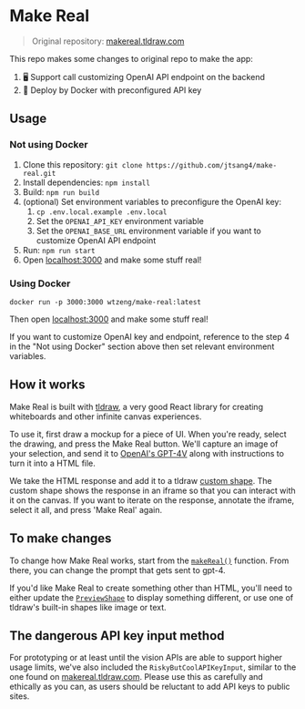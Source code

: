 # Make Real

> Original repository: [makereal.tldraw.com](https://makereal.tldraw.com)

This repo makes some changes to original repo to make the app:

1. 🖥️ Support call customizing OpenAI API endpoint on the backend
2. 🐳 Deploy by Docker with preconfigured API key

## Usage

### Not using Docker

1. Clone this repository: `git clone https://github.com/jtsang4/make-real.git`
2. Install dependencies: `npm install`
3. Build: `npm run build`
4. (optional) Set environment variables to preconfigure the OpenAI key:
    1. `cp .env.local.example .env.local`
    2. Set the `OPENAI_API_KEY` environment variable
    3. Set the `OPENAI_BASE_URL` environment variable if you want to customize OpenAI API endpoint
5. Run: `npm run start`
6. Open [localhost:3000](localhost:3000) and make some stuff real!

### Using Docker

```
docker run -p 3000:3000 wtzeng/make-real:latest
```

Then open [localhost:3000](localhost:3000) and make some stuff real!

If you want to customize OpenAI key and endpoint, reference to the step 4 in the "Not using Docker" section above then set relevant environment variables.

## How it works

Make Real is built with [tldraw](https://tldraw.dev), a very good React library for
creating whiteboards and other infinite canvas experiences.

To use it, first draw a mockup for a piece of UI. When
you're ready, select the drawing, and press the Make Real button.
We'll capture an image of your selection, and send it to
[OpenAI's GPT-4V](https://platform.openai.com/docs/guides/vision) along with
instructions to turn it into a HTML file.

We take the HTML response and add it to a tldraw
[custom shape](https://tldraw.dev/docs/shapes#Custom-shapes). The custom shape
shows the response in an iframe so that you can interact with it on the canvas. If you
want to iterate on the response, annotate the iframe, select it all, and press 'Make Real' again.

## To make changes

To change how Make Real works, start from the [`makeReal()`](./app/makeReal.tsx)
function. From there, you can change the prompt that gets sent to gpt-4.

If you'd like Make Real to create something other than HTML, you'll need to
either update the [`PreviewShape`](./app/PreviewShape/PreviewShape.tsx) to
display something different, or use one of tldraw's built-in shapes like image
or text.

## The dangerous API key input method

For prototyping or at least until the vision APIs are able to support higher usage limits, we've also included the `RiskyButCoolAPIKeyInput`, similar to the one found on [makereal.tldraw.com](https://makereal.tldraw.com). Please use this as carefully and ethically as you can, as users should be reluctant to add API keys to public sites.
